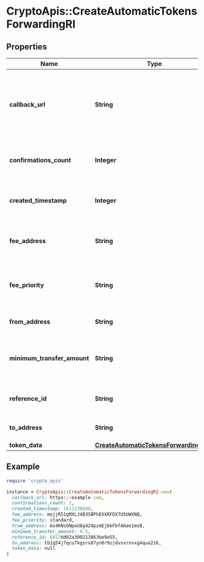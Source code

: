 # CryptoApis::CreateAutomaticTokensForwardingRI

## Properties

| Name | Type | Description | Notes |
| ---- | ---- | ----------- | ----- |
| **callback_url** | **String** | Represents the URL that is set by the customer where the callback will be received at. The callback notification will be received only if and when the event occurs. &#x60;We support ONLY httpS type of protocol&#x60;. |  |
| **confirmations_count** | **Integer** | Represents the number of confirmations, i.e. the amount of blocks that have been built on top of this block. |  |
| **created_timestamp** | **Integer** | Defines the specific time/date when the automatic forwarding was created in Unix Timestamp. |  |
| **fee_address** | **String** | Represents the specific fee address, which is always automatically generated. Users must fund it. |  |
| **fee_priority** | **String** | Represents the fee priority of the automation, whether it is \&quot;SLOW\&quot;, \&quot;STANDARD\&quot; or \&quot;FAST\&quot;. |  |
| **from_address** | **String** | Represents the hash of the address that forwards the tokens. |  |
| **minimum_transfer_amount** | **String** | Represents the minimum transfer amount of the tokens in the &#x60;fromAddress&#x60; that can be allowed for an automatic forwarding. |  |
| **reference_id** | **String** | Represents a unique ID used to reference the specific callback subscription. |  |
| **to_address** | **String** | Represents the hash of the address the tokens are forwarded to. |  |
| **token_data** | [**CreateAutomaticTokensForwardingRITS**](CreateAutomaticTokensForwardingRITS.md) |  |  |

## Example

```ruby
require 'crypto_apis'

instance = CryptoApis::CreateAutomaticTokensForwardingRI.new(
  callback_url: https://example.com,
  confirmations_count: 2,
  created_timestamp: 1611238648,
  fee_address: mojjR51gMXLJ4B3SBPhEXXRFDX7U5UWXNQ,
  fee_priority: standard,
  from_address: ms4KNsbNpoU8g424pzmEjbkFbfAHae1msB,
  minimum_transfer_amount: 0.5,
  reference_id: 6017dd02a309213863be9e55,
  to_address: tb1q54j7qcu7kgsrx87yn0r9zjdvsxrnvxg4qua2z6,
  token_data: null
)
```

